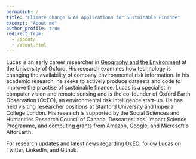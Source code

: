 ```yaml
---
permalink: /
title: "Climate Change & AI Applications for Sustainable Finance"
excerpt: "About me"
author_profile: true
redirect_from: 
  - /about/
  - /about.html
---
```


Lucas is an early career researcher in [Geography and the Environment](https://www.geog.ox.ac.uk/graduate/research/lkruitwagen.html) at the University of Oxford. His research examines how technology is changing the availability of company environmental risk information. In his academic research, he seeks to actively produce datasets and code to improve the practise of sustainable finance. Lucas is a specialist in computer vision and remote sensing and is the co-founder of Oxford Earth Observation (OxEO), an environmental risk intelligence start-up. He has held visiting researcher positions at Stanford University and Imperial College London. His research is supported by the Social Sciences and Humanities Research Council of Canada, DescartesLabs' Impact Science Programme, and computing grants from Amazon, Google, and Microsoft's AIforEarth.

For research updates and latest news regarding OxEO, follow Lucas on Twitter, LinkedIn, and Github.